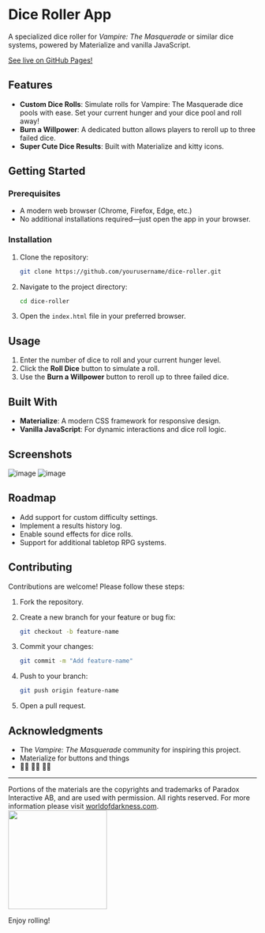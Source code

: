 # Dice Roller App

A specialized dice roller for *Vampire: The Masquerade* or similar dice systems, powered by Materialize and vanilla JavaScript. 

[See live on GitHub Pages!](https://annaelizabeth2019.github.io/dice-roller/)

## Features

- **Custom Dice Rolls**: Simulate rolls for Vampire: The Masquerade dice pools with ease. Set your current hunger and your dice pool and roll away!
- **Burn a Willpower**: A dedicated button allows players to reroll up to three failed dice.
- **Super Cute Dice Results**: Built with Materialize and kitty icons. 

## Getting Started

### Prerequisites

- A modern web browser (Chrome, Firefox, Edge, etc.)
- No additional installations required—just open the app in your browser.

### Installation

1. Clone the repository:

    ```bash
    git clone https://github.com/yourusername/dice-roller.git
    ```

2. Navigate to the project directory:

    ```bash
    cd dice-roller
    ```

3. Open the `index.html` file in your preferred browser.

## Usage

1. Enter the number of dice to roll and your current hunger level.
2. Click the **Roll Dice** button to simulate a roll.
3. Use the **Burn a Willpower** button to reroll up to three failed dice.

## Built With

- **Materialize**: A modern CSS framework for responsive design.
- **Vanilla JavaScript**: For dynamic interactions and dice roll logic.

## Screenshots

![image](https://github.com/user-attachments/assets/1197e251-bb6e-4331-8455-5923849d8927)
![image](https://github.com/user-attachments/assets/a53421d9-71a4-4502-92e2-2b648dfee1ec)


## Roadmap

- Add support for custom difficulty settings.
- Implement a results history log.
- Enable sound effects for dice rolls.
- Support for additional tabletop RPG systems.

## Contributing

Contributions are welcome! Please follow these steps:

1. Fork the repository.
2. Create a new branch for your feature or bug fix:

    ```bash
    git checkout -b feature-name
    ```

3. Commit your changes:

    ```bash
    git commit -m "Add feature-name"
    ```

4. Push to your branch:

    ```bash
    git push origin feature-name
    ```

5. Open a pull request.

## Acknowledgments

- The *Vampire: The Masquerade* community for inspiring this project.
- Materialize for buttons and things
- 🧛‍♀️ 🧛‍♀️ 🧛‍♀️ 

---
Portions of the materials are the copyrights and trademarks of Paradox Interactive AB, and are used with permission. All rights reserved. For more information please visit [worldofdarkness.com](https://www.worldofdarkness.com).
[<img src="https://github.com/user-attachments/assets/3a3e4e3e-f8df-4334-9bf6-faff77fde7a9" width="200" />](https://www.paradoxinteractive.com/games/world-of-darkness/community/dark-pack-agreement)

Enjoy rolling!
